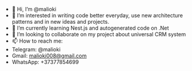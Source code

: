- 👋 Hi, I’m @malioki
- 👀 I’m interested in writing code better everyday, use new architecture patterns and in new ideas and projects.
- 🌱 I’m currently learning Nest.js and autogenerated code on .Net
- 💞️ I’m looking to collaborate on my project about universal CRM system
- 📫 How to reach me: 
- Telegram: @malioki
- Gmail: malioki008@gmail.com 
- WhatsApp: +37377854699
<!---
malioki/malioki is a ✨ special ✨ repository because its `README.md` (this file) appears on your GitHub profile.
You can click the Preview link to take a look at your changes.
--->
